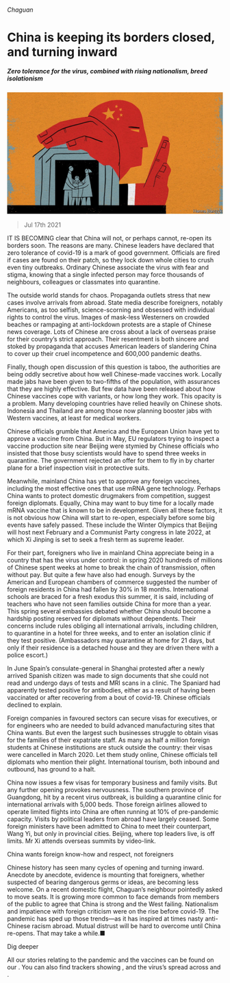 ###### Chaguan

# China is keeping its borders closed, and turning inward 

##### Zero tolerance for the virus, combined with rising nationalism, breed isolationism 

![image](images/20210717_CND000_0.jpg) 

> Jul 17th 2021 

IT IS BECOMING clear that China will not, or perhaps cannot, re-open its borders soon. The reasons are many. Chinese leaders have declared that zero tolerance of covid-19 is a mark of good government. Officials are fired if cases are found on their patch, so they lock down whole cities to crush even tiny outbreaks. Ordinary Chinese associate the virus with fear and stigma, knowing that a single infected person may force thousands of neighbours, colleagues or classmates into quarantine.

The outside world stands for chaos. Propaganda outlets stress that new cases involve arrivals from abroad. State media describe foreigners, notably Americans, as too selfish, science-scorning and obsessed with individual rights to control the virus. Images of mask-less Westerners on crowded beaches or rampaging at anti-lockdown protests are a staple of Chinese news coverage. Lots of Chinese are cross about a lack of overseas praise for their country’s strict approach. Their resentment is both sincere and stoked by propaganda that accuses American leaders of slandering China to cover up their cruel incompetence and 600,000 pandemic deaths.


Finally, though open discussion of this question is taboo, the authorities are being oddly secretive about how well Chinese-made vaccines work. Locally made jabs have been given to two-fifths of the population, with assurances that they are highly effective. But few data have been released about how Chinese vaccines cope with variants, or how long they work. This opacity is a problem. Many developing countries have relied heavily on Chinese shots. Indonesia and Thailand are among those now planning booster jabs with Western vaccines, at least for medical workers.

Chinese officials grumble that America and the European Union have yet to approve a vaccine from China. But in May, EU regulators trying to inspect a vaccine production site near Beijing were stymied by Chinese officials who insisted that those busy scientists would have to spend three weeks in quarantine. The government rejected an offer for them to fly in by charter plane for a brief inspection visit in protective suits.

Meanwhile, mainland China has yet to approve any foreign vaccines, including the most effective ones that use mRNA gene technology. Perhaps China wants to protect domestic drugmakers from competition, suggest foreign diplomats. Equally, China may want to buy time for a locally made mRNA vaccine that is known to be in development. Given all these factors, it is not obvious how China will start to re-open, especially before some big events have safely passed. These include the Winter Olympics that Beijing will host next February and a Communist Party congress in late 2022, at which Xi Jinping is set to seek a fresh term as supreme leader.

For their part, foreigners who live in mainland China appreciate being in a country that has the virus under control: in spring 2020 hundreds of millions of Chinese spent weeks at home to break the chain of transmission, often without pay. But quite a few have also had enough. Surveys by the American and European chambers of commerce suggested the number of foreign residents in China had fallen by 30% in 18 months. International schools are braced for a fresh exodus this summer, it is said, including of teachers who have not seen families outside China for more than a year. This spring several embassies debated whether China should become a hardship posting reserved for diplomats without dependents. Their concerns include rules obliging all international arrivals, including children, to quarantine in a hotel for three weeks, and to enter an isolation clinic if they test positive. (Ambassadors may quarantine at home for 21 days, but only if their residence is a detached house and they are driven there with a police escort.)

In June Spain’s consulate-general in Shanghai protested after a newly arrived Spanish citizen was made to sign documents that she could not read and undergo days of tests and MRI scans in a clinic. The Spaniard had apparently tested positive for antibodies, either as a result of having been vaccinated or after recovering from a bout of covid-19. Chinese officials declined to explain.

Foreign companies in favoured sectors can secure visas for executives, or for engineers who are needed to build advanced manufacturing sites that China wants. But even the largest such businesses struggle to obtain visas for the families of their expatriate staff. As many as half a million foreign students at Chinese institutions are stuck outside the country: their visas were cancelled in March 2020. Let them study online, Chinese officials tell diplomats who mention their plight. International tourism, both inbound and outbound, has ground to a halt.

China now issues a few visas for temporary business and family visits. But any further opening provokes nervousness. The southern province of Guangdong, hit by a recent virus outbreak, is building a quarantine clinic for international arrivals with 5,000 beds. Those foreign airlines allowed to operate limited flights into China are often running at 10% of pre-pandemic capacity. Visits by political leaders from abroad have largely ceased. Some foreign ministers have been admitted to China to meet their counterpart, Wang Yi, but only in provincial cities. Beijing, where top leaders live, is off limits. Mr Xi attends overseas summits by video-link.

China wants foreign know-how and respect, not foreigners

Chinese history has seen many cycles of opening and turning inward. Anecdote by anecdote, evidence is mounting that foreigners, whether suspected of bearing dangerous germs or ideas, are becoming less welcome. On a recent domestic flight, Chaguan’s neighbour pointedly asked to move seats. It is growing more common to face demands from members of the public to agree that China is strong and the West failing. Nationalism and impatience with foreign criticism were on the rise before covid-19. The pandemic has sped up those trends—as it has inspired at times nasty anti-Chinese racism abroad. Mutual distrust will be hard to overcome until China re-opens. That may take a while.■

Dig deeper

All our stories relating to the pandemic and the vaccines can be found on our . You can also find trackers showing ,  and the virus’s spread across  and .

